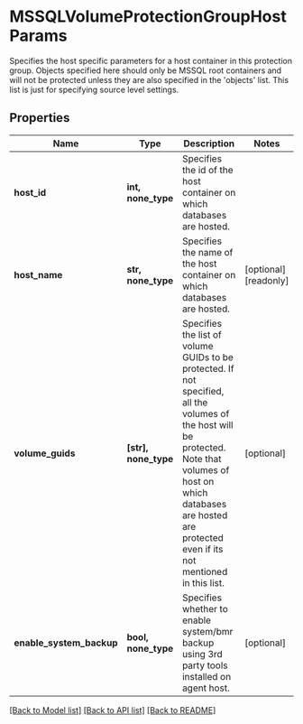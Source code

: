 # MSSQLVolumeProtectionGroupHostParams

Specifies the host specific parameters for a host container in this protection group. Objects specified here should only be MSSQL root containers and will not be protected unless they are also specified in the 'objects' list. This list is just for specifying source level settings.

## Properties
Name | Type | Description | Notes
------------ | ------------- | ------------- | -------------
**host_id** | **int, none_type** | Specifies the id of the host container on which databases are hosted. | 
**host_name** | **str, none_type** | Specifies the name of the host container on which databases are hosted. | [optional] [readonly] 
**volume_guids** | **[str], none_type** | Specifies the list of volume GUIDs to be protected. If not specified, all the volumes of the host will be protected. Note that volumes of host on which databases are hosted are protected even if its not mentioned in this list. | [optional] 
**enable_system_backup** | **bool, none_type** | Specifies whether to enable system/bmr backup using 3rd party tools installed on agent host. | [optional] 

[[Back to Model list]](../README.md#documentation-for-models) [[Back to API list]](../README.md#documentation-for-api-endpoints) [[Back to README]](../README.md)


